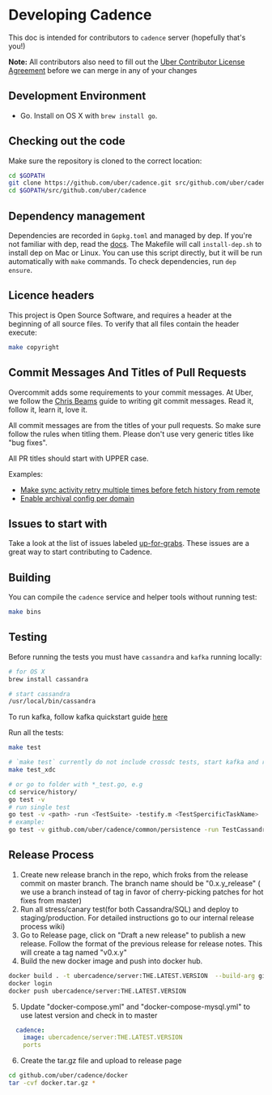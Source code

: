 # Developing Cadence

This doc is intended for contributors to `cadence` server (hopefully that's you!)

**Note:** All contributors also need to fill out the [Uber Contributor License Agreement](http://t.uber.com/cla) before we can merge in any of your changes

## Development Environment

* Go. Install on OS X with `brew install go`.

## Checking out the code

Make sure the repository is cloned to the correct location:

```bash
cd $GOPATH
git clone https://github.com/uber/cadence.git src/github.com/uber/cadence
cd $GOPATH/src/github.com/uber/cadence
```

## Dependency management

Dependencies are recorded in `Gopkg.toml` and managed by dep. If you're not 
familiar with dep, read the [docs](https://golang.github.io/dep/). The Makefile 
will call `install-dep.sh` to install dep on Mac or Linux. You can use this 
script directly, but it will be run automatically with  `make` commands. To 
check dependencies, run `dep ensure`. 

## Licence headers

This project is Open Source Software, and requires a header at the beginning of
all source files. To verify that all files contain the header execute:

```bash
make copyright
```

## Commit Messages And Titles of Pull Requests

Overcommit adds some requirements to your commit messages. At Uber, we follow the
[Chris Beams](http://chris.beams.io/posts/git-commit/) guide to writing git
commit messages. Read it, follow it, learn it, love it.

All commit messages are from the titles of your pull requests. So make sure follow the rules when titling them. 
Please don't use very generic titles like "bug fixes". 

All PR titles should start with UPPER case.

Examples:

- [Make sync activity retry multiple times before fetch history from remote](https://github.com/uber/cadence/pull/1379)
- [Enable archival config per domain](https://github.com/uber/cadence/pull/1351)

## Issues to start with

Take a look at the list of issues labeled 
[up-for-grabs](https://github.com/uber/cadence/labels/up-for-grabs). These issues 
are a great way to start contributing to Cadence.

## Building

You can compile the `cadence` service and helper tools without running test:

```bash
make bins
```

## Testing

Before running the tests you must have `cassandra` and `kafka` running locally:

```bash
# for OS X
brew install cassandra

# start cassandra
/usr/local/bin/cassandra
```

To run kafka, follow kafka quickstart guide [here](https://kafka.apache.org/quickstart)

Run all the tests:

```bash
make test

# `make test` currently do not include crossdc tests, start kafka and run 
make test_xdc

# or go to folder with *_test.go, e.g
cd service/history/ 
go test -v
# run single test
go test -v <path> -run <TestSuite> -testify.m <TestSpercificTaskName>
# example:
go test -v github.com/uber/cadence/common/persistence -run TestCassandraPersistenceSuite -testify.m TestPersistenceStartWorkflow
```

## Release Process 

1. Create new release branch in the repo, which froks from the release commit on master branch. The branch name should be "0.x.y_release" ( we use a branch instead of tag in favor of cherry-picking patches for hot fixes from master)
2. Run all stress/canary test(for both Cassandra/SQL) and deploy to staging/production. For detailed instructions go to our internal release process wiki)
3. Go to Release page, click on "Draft a new release" to publish a new release. Follow the format of the previous release for release notes. This will create a tag named "v0.x.y" 
4. Build the new docker image and push into docker hub.
```bash
docker build . -t ubercadence/server:THE.LATEST.VERSION  --build-arg git_branch=vTHE.LATEST.VERSION 
docker login
docker push ubercadence/server:THE.LATEST.VERSION
```
5. Update "docker-compose.yml" and "docker-compose-mysql.yml" to use latest version and check in to master
```yaml
  cadence:
    image: ubercadence/server:THE.LATEST.VERSION 
    ports
```
6. Create the tar.gz file and upload to release page
```bash
cd github.com/uber/cadence/docker
tar -cvf docker.tar.gz *
```